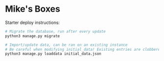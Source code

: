 # Mike's Boxes

Starter deploy instructions:

```bash
# Migrate the database, run after every update
python3 manage.py migrate

# Import/update data, can be ran on an existing instance
# Be careful when modifying initial_data! Existing entries are clobbered over
python3 manage.py loaddata initial_data.json
```

